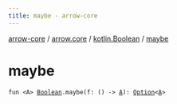 ```yaml
---
title: maybe - arrow-core
---
```


[arrow-core](../../index.html) / [arrow.core](../index.html) / [kotlin.Boolean](index.html) / [maybe](./maybe.html)

# maybe

`fun <A> `[`Boolean`](https://kotlinlang.org/api/latest/jvm/stdlib/kotlin/-boolean/index.html)`.maybe(f: () -> `[`A`](maybe.html#A)`): `[`Option`](../-option/index.html)`<`[`A`](maybe.html#A)`>`
